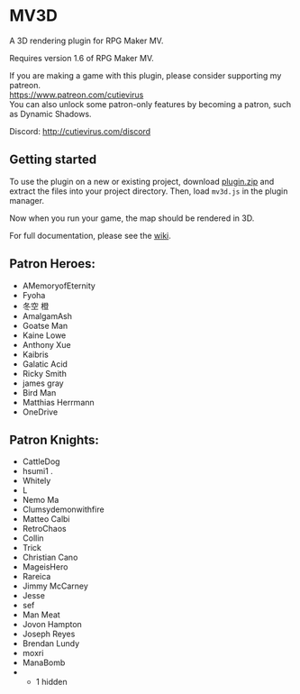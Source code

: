 
 MV3D
======

A 3D rendering plugin for RPG Maker MV.


Requires version 1.6 of RPG Maker MV.  

If you are making a game with this plugin, please consider supporting my
patreon.  
https://www.patreon.com/cutievirus  
You can also unlock some patron-only features by becoming a patron, such as
Dynamic Shadows.  

Discord: http://cutievirus.com/discord

## Getting started

To use the plugin on a new or existing project, download [plugin.zip] and
extract the files into your project directory.
Then, load `mv3d.js` in the plugin manager.

Now when you run your game, the map should be rendered in 3D.

For full documentation, please see the [wiki].


[plugin.zip]:
https://github.com/Dread-chan/MV3D/blob/master/plugin.zip

[wiki]:https://mv3d.cutievirus.com/documentation


## Patron Heroes:

- AMemoryofEternity 
- Fyoha 
- 冬空 橙
- AmalgamAsh
- Goatse Man
- Kaine Lowe
- Anthony Xue
- Kaibris
- Galatic Acid
- Ricky Smith
- james gray
- Bird Man
- Matthias Herrmann
- OneDrive

## Patron Knights:

- CattleDog
- hsumi1 .
- Whitely
- L
- Nemo Ma
- Clumsydemonwithfire 
- Matteo Calbi
- RetroChaos
- Collin
- Trick
- Christian Cano
- MageisHero
- Rareica
- Jimmy McCarney
- Jesse 
- sef 
- Man Meat
- Jovon Hampton
- Joseph Reyes
- Brendan Lundy
- moxri 
- ManaBomb
- + 1 hidden



